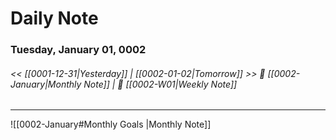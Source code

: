 # Daily Note
### Tuesday, January 01, 0002

###### << [[0001-12-31|Yesterday]] | [[0002-01-02|Tomorrow]] >> 📅 [[0002-January|Monthly Note]] | 📆 [[0002-W01|Weekly Note]]

---
![[0002-January#Monthly Goals |Monthly Note]]